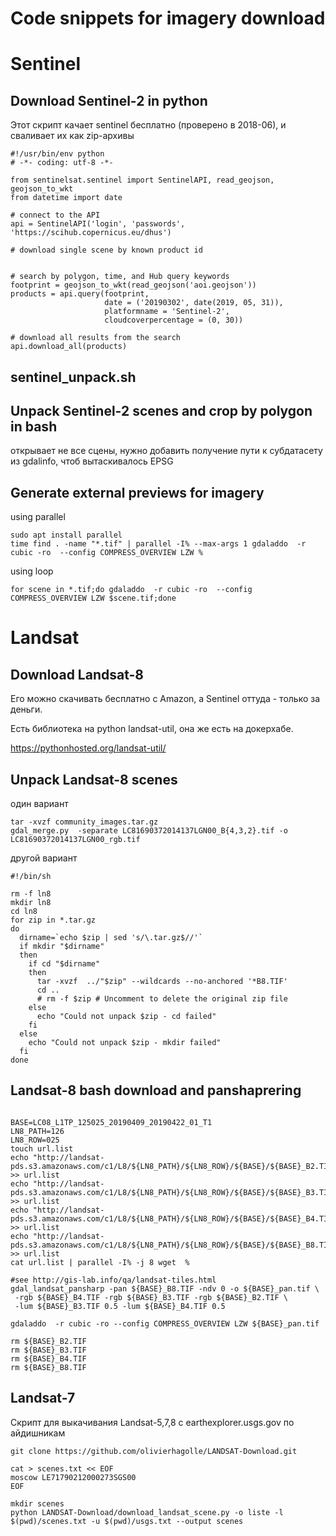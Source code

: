 # Code snippets for imagery download

# Sentinel

## Download Sentinel-2 in python
Этот скрипт качает sentinel бесплатно (проверено в 2018-06), и сваливает их как zip-архивы
```
#!/usr/bin/env python
# -*- coding: utf-8 -*-

from sentinelsat.sentinel import SentinelAPI, read_geojson, geojson_to_wkt
from datetime import date

# connect to the API
api = SentinelAPI('login', 'passwords', 'https://scihub.copernicus.eu/dhus')

# download single scene by known product id


# search by polygon, time, and Hub query keywords
footprint = geojson_to_wkt(read_geojson('aoi.geojson'))
products = api.query(footprint,
                     date = ('20190302', date(2019, 05, 31)),
                     platformname = 'Sentinel-2',
                     cloudcoverpercentage = (0, 30))

# download all results from the search
api.download_all(products)

```
## sentinel_unpack.sh
## Unpack Sentinel-2 scenes and crop by polygon in bash

открывает не все сцены, нужно добавить получение пути к субдатасету из gdalinfo, чтоб вытаскивалось EPSG


## Generate external previews for imagery

using parallel
```
sudo apt install parallel
time find . -name "*.tif" | parallel -I% --max-args 1 gdaladdo  -r cubic -ro  --config COMPRESS_OVERVIEW LZW % 
```
using loop

```
for scene in *.tif;do gdaladdo  -r cubic -ro  --config COMPRESS_OVERVIEW LZW $scene.tif;done
```

# Landsat

## Download Landsat-8
Его можно скачивать бесплатно с Amazon, а Sentinel оттуда - только за деньги.

Есть библиотека на python landsat-util, она же есть на докерхабе. 

https://pythonhosted.org/landsat-util/ 


## Unpack Landsat-8 scenes

один вариант
```
tar -xvzf community_images.tar.gz
gdal_merge.py  -separate LC81690372014137LGN00_B{4,3,2}.tif -o LC81690372014137LGN00_rgb.tif
```
другой вариант
```
#!/bin/sh

rm -f ln8
mkdir ln8
cd ln8
for zip in *.tar.gz
do
  dirname=`echo $zip | sed 's/\.tar.gz$//'`
  if mkdir "$dirname"
  then
    if cd "$dirname"
    then
      tar -xvzf  ../"$zip" --wildcards --no-anchored '*B8.TIF'
      cd ..
      # rm -f $zip # Uncomment to delete the original zip file
    else
      echo "Could not unpack $zip - cd failed"
    fi
  else
    echo "Could not unpack $zip - mkdir failed"
  fi
done

```

## Landsat-8 bash download and panshaprering
```

BASE=LC08_L1TP_125025_20190409_20190422_01_T1
LN8_PATH=126
LN8_ROW=025
touch url.list
echo "http://landsat-pds.s3.amazonaws.com/c1/L8/${LN8_PATH}/${LN8_ROW}/${BASE}/${BASE}_B2.TIF" >> url.list
echo "http://landsat-pds.s3.amazonaws.com/c1/L8/${LN8_PATH}/${LN8_ROW}/${BASE}/${BASE}_B3.TIF" >> url.list
echo "http://landsat-pds.s3.amazonaws.com/c1/L8/${LN8_PATH}/${LN8_ROW}/${BASE}/${BASE}_B4.TIF" >> url.list
echo "http://landsat-pds.s3.amazonaws.com/c1/L8/${LN8_PATH}/${LN8_ROW}/${BASE}/${BASE}_B8.TIF" >> url.list
cat url.list | parallel -I% -j 8 wget  %

#see http://gis-lab.info/qa/landsat-tiles.html
gdal_landsat_pansharp -pan ${BASE}_B8.TIF -ndv 0 -o ${BASE}_pan.tif \
 -rgb ${BASE}_B4.TIF -rgb ${BASE}_B3.TIF -rgb ${BASE}_B2.TIF \
 -lum ${BASE}_B3.TIF 0.5 -lum ${BASE}_B4.TIF 0.5

gdaladdo  -r cubic -ro --config COMPRESS_OVERVIEW LZW ${BASE}_pan.tif

rm ${BASE}_B2.TIF
rm ${BASE}_B3.TIF
rm ${BASE}_B4.TIF
rm ${BASE}_B8.TIF
```

## Landsat-7 

Скрипт для выкачивания Landsat-5,7,8 c earthexplorer.usgs.gov по айдишникам
```
git clone https://github.com/olivierhagolle/LANDSAT-Download.git

cat > scenes.txt << EOF
moscow LE71790212000273SGS00
EOF

mkdir scenes
python LANDSAT-Download/download_landsat_scene.py -o liste -l $(pwd)/scenes.txt -u $(pwd)/usgs.txt --output scenes

```
